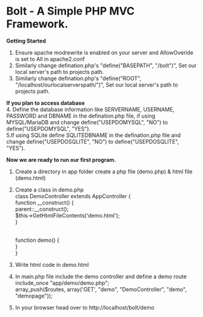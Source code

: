 # Bolt - A Simple PHP MVC Framework.

<b>Getting Started</b>
1. Ensure apache modrewrite is enabled on your server and AllowOveride is set to All in apache2.conf <br>
2. Similarly change defination.php's "define("BASEPATH", "/bolt")", Set our local server's path to projects path.<br>
3. Similarly change defination.php's "define("ROOT", "/localhost/ourlocalserverspath/")", Set our local server's path to projects path.<br>

<b>If you plan to access database</b><br>
4. Define the database information like SERVERNAME, USERNAME, PASSWORD and DBNAME in the defination.php file, if using MYSQL/MariaDB and change define("USEPDOMYSQL", "NO") to define("USEPDOMYSQL", "YES").<br>
5.If using SQLite define SQLITEDBNAME in the defination.php file and change define("USEPDOSQLITE", "NO") to define("USEPDOSQLITE", "YES").<br>

<b>Now we are ready to run our first program.</b>
1. Create a directory in app folder create a php file (demo.php) & html file (demo.html) <br>
2. Create a class in demo.php <br>
class DemoController extends AppController { <br>
    function __construct() { <br>
        parent::__construct(); <br>
        $this->GetHtmlFileContents('demo.html'); <br>
    } <br> <br>

    function demo() { <br>
    } <br>
} <br>
3. Write html code in demo.html <br>
4. In main.php file include the demo controller and define a demo route <br>
include_once "app/demo/demo.php"; <br>
array_push($routes, array('GET', "demo", "DemoController", "demo", "demopage")); <br>
5. In your browser head over to http://localhost/bolt/demo


